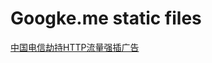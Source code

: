 # Googke.me static files

[中国电信劫持HTTP流量强插广告](http://quotation.github.io/web/2015/04/15/china-telecom-isp-hijack.html)